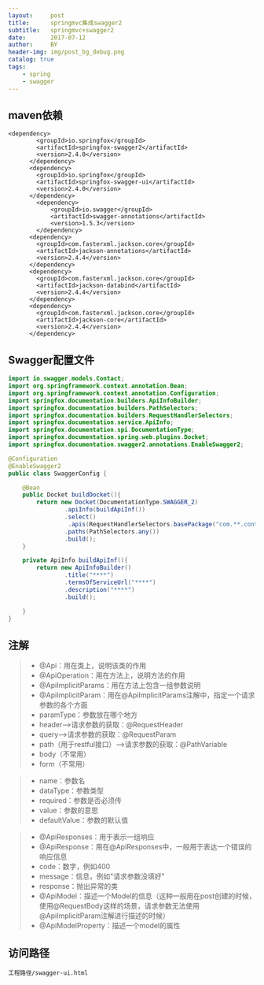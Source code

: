 ```yaml
---
layout:     post
title:      springmvc集成swagger2
subtitle:   springmvc+swagger2
date:       2017-07-12
author:     BY
header-img: img/post_bg_debug.png
catalog: true
tags:
    - spring
    - swagger
---
```


## maven依赖
```
<dependency>
        <groupId>io.springfox</groupId>
        <artifactId>springfox-swagger2</artifactId>
        <version>2.4.0</version>
      </dependency>
      <dependency>
        <groupId>io.springfox</groupId>
        <artifactId>springfox-swagger-ui</artifactId>
        <version>2.4.0</version>
      </dependency>
		<dependency>
			<groupId>io.swagger</groupId>
			<artifactId>swagger-annotations</artifactId>
			<version>1.5.3</version>
		</dependency>
      <dependency>
        <groupId>com.fasterxml.jackson.core</groupId>
        <artifactId>jackson-annotations</artifactId>
        <version>2.4.4</version>
      </dependency>
      <dependency>
        <groupId>com.fasterxml.jackson.core</groupId>
        <artifactId>jackson-databind</artifactId>
        <version>2.4.4</version>
      </dependency>
      <dependency>
        <groupId>com.fasterxml.jackson.core</groupId>
        <artifactId>jackson-core</artifactId>
        <version>2.4.4</version>
      </dependency>
```
## Swagger配置文件

```java
import io.swagger.models.Contact;
import org.springframework.context.annotation.Bean;
import org.springframework.context.annotation.Configuration;
import springfox.documentation.builders.ApiInfoBuilder;
import springfox.documentation.builders.PathSelectors;
import springfox.documentation.builders.RequestHandlerSelectors;
import springfox.documentation.service.ApiInfo;
import springfox.documentation.spi.DocumentationType;
import springfox.documentation.spring.web.plugins.Docket;
import springfox.documentation.swagger2.annotations.EnableSwagger2;

@Configuration
@EnableSwagger2
public class SwaggerConfig {

    @Bean
    public Docket buildDocket(){
        return new Docket(DocumentationType.SWAGGER_2)
                .apiInfo(buildApiInf())
                .select()
                 .apis(RequestHandlerSelectors.basePackage("com.**.controller"))//controller路径
                .paths(PathSelectors.any())
                .build();
    }

    private ApiInfo buildApiInf(){
        return new ApiInfoBuilder()
                .title("****")
                .termsOfServiceUrl("****")
                .description("****")
                .build();

    }
}
```

## 注解

> * @Api：用在类上，说明该类的作用
> * @ApiOperation：用在方法上，说明方法的作用
> * @ApiImplicitParams：用在方法上包含一组参数说明
> * @ApiImplicitParam：用在@ApiImplicitParams注解中，指定一个请求参数的各个方面
> * paramType：参数放在哪个地方
> * header--&gt;请求参数的获取：@RequestHeader
> * query--&gt;请求参数的获取：@RequestParam
> * path（用于restful接口）--&gt;请求参数的获取：@PathVariable
> * body（不常用）
> * form（不常用）

> * name：参数名
> * dataType：参数类型
> * required：参数是否必须传
> * value：参数的意思
> * defaultValue：参数的默认值

> * @ApiResponses：用于表示一组响应
> * @ApiResponse：用在@ApiResponses中，一般用于表达一个错误的响应信息
> * code：数字，例如400
> * message：信息，例如"请求参数没填好"
> * response：抛出异常的类
> * @ApiModel：描述一个Model的信息（这种一般用在post创建的时候，使用@RequestBody这样的场景，请求参数无法使用@ApiImplicitParam注解进行描述的时候）
> * @ApiModelProperty：描述一个model的属性

## 访问路径
   ```工程路径/swagger-ui.html```
